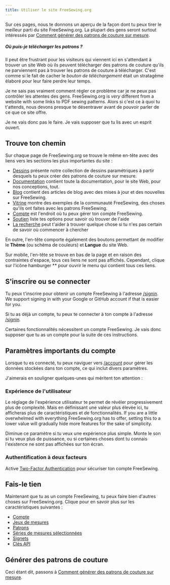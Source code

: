 ```yaml
---
title: Utiliser le site FreeSewing.org
---
```


Sur ces pages, nous te donnons un aperçu de la façon dont tu peux tirer le meilleur parti du site FreeSewing.org. La plupart des gens seront surtout intéressés par [Comment générer des patrons de couture sur mesure](/docs/about/site/draft/).


<Comment by="joost">

##### Où puis-je télécharger les patrons ?

Il peut être frustrant pour les visiteurs qui viennent ici en s'attendant à trouver un site Web où ils peuvent télécharger des patrons de couture qu'ils ne parviennent pas à trouver les patrons de couture à télécharger. C'est comme si le fait de cacher le *bouton de téléchargement* était un stratagème élaboré pour leur faire perdre leur temps.

Je ne sais pas vraiment comment régler ce problème car je ne peux pas contrôler les attentes des gens.
FreeSewing.org is _very_ different from a website with some links to PDF sewing patterns.
Alors si c'est ce à quoi tu t'attends, nous devons presque te désentraver avant de pouvoir parler de ce que ce site offre.

Je ne vais donc pas le faire. Je vais supposer que tu lis avec un esprit ouvert.

</Comment>

## Trouve ton chemin

Sur chaque page de FreeSewing.org se trouve le même en-tête avec des liens vers les sections les plus importantes du site :

- [Dessins](/designs/) présente notre collection de dessins paramétriques à partir desquels tu peux créer des patrons de couture sur mesure.
- [Documentation](/documentation/) contient toute la documentation, pour le site Web, pour nos conceptions, tout.
- [Blog](/blog/) contient des articles de blog avec des mises à jour et des nouvelles sur FreeSewing.
- [Vitrine](/showcase/) montre des exemples de la communauté FreeSewing, des choses qu'ils ont faites avec les patrons FreeSewing.
- [Compte](/account/) est l'endroit où tu peux gérer ton compte FreeSewing.
- [Soutien](/support/) liste tes options pour savoir où trouver de l'aide
- [La recherche](/search/) peut t'aider à trouver quelque chose si tu n'es pas certain de savoir où commencer à chercher

En outre, l'en-tête comporte également des boutons permettant de modifier le **Thème** (ou schéma de couleurs) et **Langue** du site Web.

Sur mobile, l'en-tête se trouve en bas de la page et en raison des contraintes d'espace, tous ces liens ne sont pas affichés. Cependant, clique sur l'icône hamburger ** pour ouvrir le menu qui contient tous ces liens.

## S'inscrire ou se connecter

Tu peux t'inscrire pour obtenir un compte FreeSewing à l'adresse [/signin](/signin/). We support signing in with your Google or GitHub account if that is easier for you.

Si tu as déjà un compte, tu peux te connecter à ton compte à l'adresse [/signin](/signin/).

Certaines fonctionnalités nécessitent un compte FreeSewing. Je vais donc supposer que tu as un compte pour la suite de ces instructions.

## Paramètres importants du compte

Lorsque tu es connecté, tu peux naviguer vers [/account](/account/) pour gérer les données stockées dans ton compte, ce qui inclut divers paramètres.

J'aimerais en souligner quelques-unes qui méritent ton attention :

### Expérience de l'utilisateur

Le réglage de l'expérience utilisateur [](/account/control/) te permet de révéler progressivement plus de complexité. Mais en définissant une valeur plus élevée ici, tu afficheras plus de caractéristiques et de fonctionnalités. If you are a little overwhelmed with everything FreeSewing.org has to offer, setting this to a lower value will gradually hide more features for the sake of simplicity.

Diminue ce paramètre si tu veux une expérience plus simple. Monte le son si tu veux plus de puissance, ou si certaines choses dont tu connais l'existence ne sont pas affichées sur ton écran.

### Authentification à deux facteurs

Active [Two-Factor Authentication](/account/mfa/) pour sécuriser ton compte FreeSewing.

## Fais-le tien

Maintenant que tu as un compte FreeSewing, tu peux faire bien d'autres choses sur FreeSewing.org. Clique pour en savoir plus sur les caractéristiques suivantes :

- [Compte](/docs/about/site/account)
- [Jeux de mesures](/docs/about/site/sets)
- [Patrons](/docs/about/site/patterns)
- [Séries de mesures sélectionnées](/docs/about/site/csets)
- [Signets](/docs/about/site/bookmarks)
- [Clés API](/docs/about/site/apikeys)


## Générer des patrons de couture

Ceci étant dit, passons à [Comment générer des patrons de couture sur mesure](/docs/about/site/draft/).

